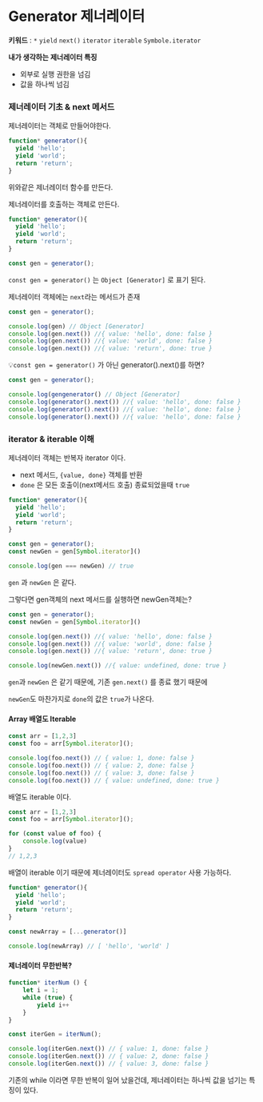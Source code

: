 # Generator 제너레이터

**키워드** : `*` `yield` `next()` `iterator` `iterable` `Symbole.iterator`

**내가 생각하는 제너레이터 특징**

- 외부로 실행 권한을 넘김
- 값을 하나씩 넘김



### 제너레이터 기초 & next 메서드

제너레이터는 객체로 만들어야한다.

```javascript
function* generator(){
  yield 'hello';
  yield 'world';
  return 'return';
}
```

위와같은 제너레이터 함수를 만든다.

제너레이터를 호출하는 객체로 만든다.

```javascript
function* generator(){
  yield 'hello';
  yield 'world';
  return 'return';
}

const gen = generator();
```

`const gen = generator()` 는 `Object [Generator]` 로 표기 된다.

제너레이터 객체에는 `next`라는 메서드가 존재

```javascript
const gen = generator();

console.log(gen) // Object [Generator]
console.log(gen.next()) //{ value: 'hello', done: false }
console.log(gen.next()) //{ value: 'world', done: false }
console.log(gen.next()) //{ value: 'return', done: true }

```

💡`const gen = generator()` 가 아닌 generator().next()를 하면?

```javascript
const gen = generator();

console.log(gengenerator() // Object [Generator]
console.log(generator().next()) //{ value: 'hello', done: false }
console.log(generator().next()) //{ value: 'hello', done: false }
console.log(generator().next()) //{ value: 'hello', done: false }
```



### iterator & iterable 이해

제너레이터 객체는 반복자 iterator 이다.

- next 메서드, `{value, done}` 객체를 반환
- `done` 은 모든 호출이(next메서드 호출) 종료되었을때 `true` 



```javascript
function* generator(){
  yield 'hello';
  yield 'world';
  return 'return';
}

const gen = generator();
const newGen = gen[Symbol.iterator]()

console.log(gen === newGen) // true
```

`gen` 과 `newGen` 은 같다.

그렇다면 gen객체의 next 메서드를 실행하면 newGen객체는?

```javascript
const gen = generator();
const newGen = gen[Symbol.iterator]()

console.log(gen.next()) //{ value: 'hello', done: false }
console.log(gen.next()) //{ value: 'world', done: false }
console.log(gen.next()) //{ value: 'return', done: true }

console.log(newGen.next()) //{ value: undefined, done: true }
```

`gen`과 `newGen` 은 같기 때문에, 기존 `gen.next()` 를 종료 했기 때문에 

`newGen`도 마찬가지로 `done`의 값은 `true`가 나온다.



#### Array 배열도 Iterable

```javascript
const arr = [1,2,3]
const foo = arr[Symbol.iterator]();

console.log(foo.next()) // { value: 1, done: false }
console.log(foo.next()) // { value: 2, done: false }
console.log(foo.next()) // { value: 3, done: false }
console.log(foo.next()) // { value: undefined, done: true }

```

배열도 iterable 이다.

```javascript
const arr = [1,2,3]
const foo = arr[Symbol.iterator]();

for (const value of foo) {
    console.log(value)
}
// 1,2,3 
```

배열이 iterable 이기 때문에 제너레이터도 `spread operator` 사용 가능하다.

```javascript
function* generator(){
  yield 'hello';
  yield 'world';
  return 'return';
}

const newArray = [...generator()]

console.log(newArray) // [ 'hello', 'world' ]
```



#### 제너레이터 무한반복?

```javascript
function* iterNum () {
    let i = 1;
    while (true) {
        yield i++
    }
}

const iterGen = iterNum();

console.log(iterGen.next()) // { value: 1, done: false }
console.log(iterGen.next()) // { value: 2, done: false }
console.log(iterGen.next()) // { value: 3, done: false }
```

기존의 while 이라면 무한 반복이 일어 났을건데, 제너레이터는 하나씩 값을 넘기는 특징이 있다.

